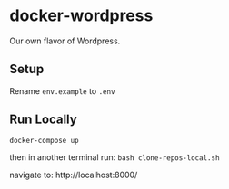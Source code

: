 # docker-wordpress

Our own flavor of Wordpress.

## Setup
Rename `env.example` to `.env`

## Run Locally
`docker-compose up`

then in another terminal run: `bash clone-repos-local.sh`

navigate to: http://localhost:8000/
